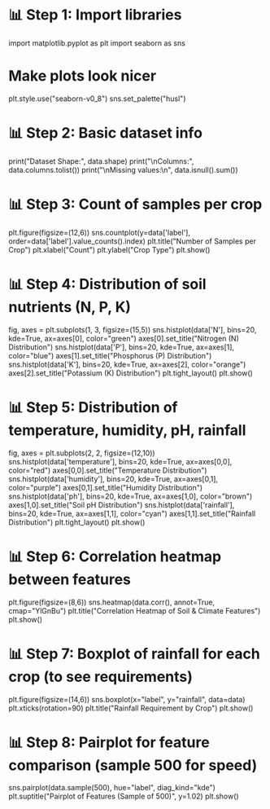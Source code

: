 # 📊 Step 1: Import libraries
import matplotlib.pyplot as plt
import seaborn as sns

# Make plots look nicer
plt.style.use("seaborn-v0_8")
sns.set_palette("husl")

# 📊 Step 2: Basic dataset info
print("Dataset Shape:", data.shape)
print("\nColumns:", data.columns.tolist())
print("\nMissing values:\n", data.isnull().sum())

# 📊 Step 3: Count of samples per crop
plt.figure(figsize=(12,6))
sns.countplot(y=data['label'], order=data['label'].value_counts().index)
plt.title("Number of Samples per Crop")
plt.xlabel("Count")
plt.ylabel("Crop Type")
plt.show()

# 📊 Step 4: Distribution of soil nutrients (N, P, K)
fig, axes = plt.subplots(1, 3, figsize=(15,5))
sns.histplot(data['N'], bins=20, kde=True, ax=axes[0], color="green")
axes[0].set_title("Nitrogen (N) Distribution")
sns.histplot(data['P'], bins=20, kde=True, ax=axes[1], color="blue")
axes[1].set_title("Phosphorus (P) Distribution")
sns.histplot(data['K'], bins=20, kde=True, ax=axes[2], color="orange")
axes[2].set_title("Potassium (K) Distribution")
plt.tight_layout()
plt.show()

# 📊 Step 5: Distribution of temperature, humidity, pH, rainfall
fig, axes = plt.subplots(2, 2, figsize=(12,10))
sns.histplot(data['temperature'], bins=20, kde=True, ax=axes[0,0], color="red")
axes[0,0].set_title("Temperature Distribution")
sns.histplot(data['humidity'], bins=20, kde=True, ax=axes[0,1], color="purple")
axes[0,1].set_title("Humidity Distribution")
sns.histplot(data['ph'], bins=20, kde=True, ax=axes[1,0], color="brown")
axes[1,0].set_title("Soil pH Distribution")
sns.histplot(data['rainfall'], bins=20, kde=True, ax=axes[1,1], color="cyan")
axes[1,1].set_title("Rainfall Distribution")
plt.tight_layout()
plt.show()

# 📊 Step 6: Correlation heatmap between features
plt.figure(figsize=(8,6))
sns.heatmap(data.corr(), annot=True, cmap="YlGnBu")
plt.title("Correlation Heatmap of Soil & Climate Features")
plt.show()

# 📊 Step 7: Boxplot of rainfall for each crop (to see requirements)
plt.figure(figsize=(14,6))
sns.boxplot(x="label", y="rainfall", data=data)
plt.xticks(rotation=90)
plt.title("Rainfall Requirement by Crop")
plt.show()

# 📊 Step 8: Pairplot for feature comparison (sample 500 for speed)
sns.pairplot(data.sample(500), hue="label", diag_kind="kde")
plt.suptitle("Pairplot of Features (Sample of 500)", y=1.02)
plt.show()
